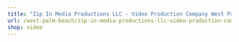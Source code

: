 ```yaml
---
title: "Zip In Media Productions LLC - Video Production Company West Palm Beach"
url: /west-palm-beach/zip-in-media-productions-llc-video-production-company-west-palm-beach/
shop: video
---
```

